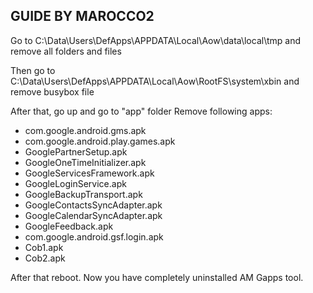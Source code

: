 ## GUIDE BY MAROCCO2

Go to C:\Data\Users\DefApps\APPDATA\Local\Aow\data\local\tmp and remove all folders and files


Then go to C:\Data\Users\DefApps\APPDATA\Local\Aow\RootFS\system\xbin and remove busybox file

After that, go up and go to "app" folder
Remove following apps:

* com.google.android.gms.apk
* com.google.android.play.games.apk
* GooglePartnerSetup.apk
* GoogleOneTimeInitializer.apk
* GoogleServicesFramework.apk
* GoogleLoginService.apk
* GoogleBackupTransport.apk
* GoogleContactsSyncAdapter.apk
* GoogleCalendarSyncAdapter.apk
* GoogleFeedback.apk
* com.google.android.gsf.login.apk
* Cob1.apk
* Cob2.apk

After that reboot.
Now you have completely uninstalled AM Gapps tool.

